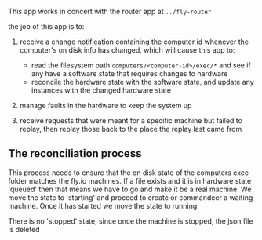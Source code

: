 This app works in concert with the router app at `../fly-router`

the job of this app is to:

1. receive a change notification containing the computer id whenever the
   computer's on disk info has changed, which will cause this app to:
   - read the filesystem path `computers/<computer-id>/exec/*` and see if any
     have a software state that requires changes to hardware
   - reconcile the hardware state with the software state, and update any
     instances with the changed hardware state

2. manage faults in the hardware to keep the system up

3. receive requests that were meant for a specific machine but failed to replay,
   then replay those back to the place the replay last came from

## The reconciliation process

This process needs to ensure that the on disk state of the computers exec folder
matches the fly.io machines. If a file exists and it is in hardware state
'queued' then that means we have to go and make it be a real machine. We move
the state to 'starting' and proceed to create or commandeer a waiting machine.
Once it has started we move the state to running.

There is no 'stopped' state, since once the machine is stopped, the json file is
deleted
